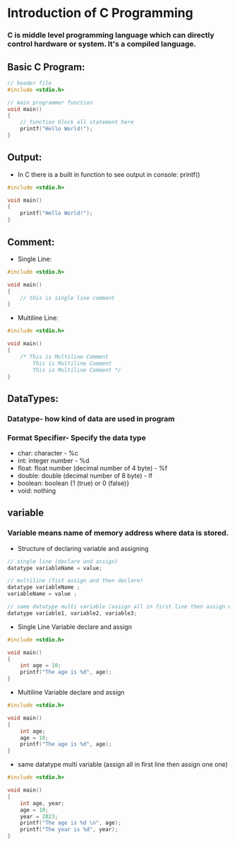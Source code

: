 # Introduction of C Programming

### C is middle level programming language which can directly control hardware or system. It's a compiled language.

## Basic C Program:

```c
// header file
#include <stdio.h>

// main programmer function
void main()
{
    // function block all statement here
    printf("Hello World!");
}
```

## Output:

- In C there is a built in function to see output in console: printf()

```c
#include <stdio.h>

void main()
{
    printf("Hello World!");
}
```

## Comment:

- Single Line:

```c
#include <stdio.h>

void main()
{
    // this is single line comment
}
```

- Multiline Line:

```c
#include <stdio.h>

void main()
{
    /* This is Multiline Comment
        This is Multiline Comment
        This is Multiline Comment */
}
```

## DataTypes:

### Datatype- how kind of data are used in program

### Format Specifier- Specify the data type

- char: character - %c
- int: integer number - %d
- float: float number (decimal number of 4 byte) - %f
- double: double (decimal number of 8 byte) - lf
- boolean: boolean {1 (true) or 0 (false)}
- void: nothing

## variable

### Variable means name of memory address where data is stored.

- Structure of declaring variable and assigning

```c
// single line (declare and assign)
datatype variableName = value;

// multiline (fist assign and then declare)
datatype variableName ;
variableName = value ;

// same datatype multi variable (assign all in first line then assign one one)
datatype variable1, variable2, variable3;
```

- Single Line Variable declare and assign

```c
#include <stdio.h>

void main()
{
    int age = 10;
    printf("The age is %d", age);
}
```

- Multiline Variable declare and assign

```c
#include <stdio.h>

void main()
{
    int age;
    age = 10;
    printf("The age is %d", age);
}
```

- same datatype multi variable (assign all in first line then assign one one)

```c
#include <stdio.h>

void main()
{
    int age, year;
    age = 10;
    year = 2023;
    printf("The age is %d \n", age);
    printf("The year is %d", year);
}
```
